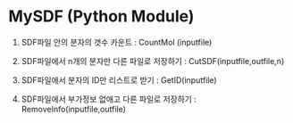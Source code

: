 # MySDF (Python Module)

1. SDF파일 안의 분자의 갯수 카운트 :
CountMol (inputfile)

2. SDF파일에서 n개의 분자만 다른 파일로 저장하기 :
CutSDF(inputfile,outfile,n)

3. SDF파일에서 분자의 ID만 리스트로 받기 :
GetID(inputfile)

4. SDF파일에서 부가정보 없애고 다른 파일로 저장하기 :
RemoveInfo(inputfile,outfile)
